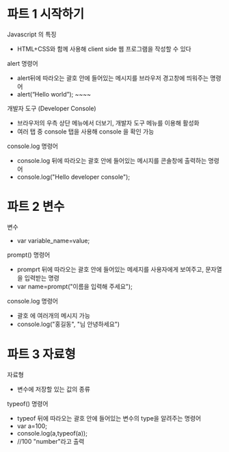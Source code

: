 # 파트 1 시작하기
Javascript 의 특징
-	HTML+CSS와 함께 사용해 client side 웹 프로그램을 작성할 수 있다

alert 명령어
-	alert뒤에 따라오는 괄호 안에 들어있는 메시지를 브라우저 경고창에 띄워주는 명령어
-	alert(“Hello world”); ~~~~<script src=”파일명”></script>

개발자 도구 (Developer Console)
- 브라우저의 우측 상단 메뉴에서 더보기, 개발자 도구 메뉴를 이용해 활성화
- 여러 탭 중 console 탭을 사용해 console 을 확인 가능

console.log 명령어
- console.log 뒤에 따라오는 괄호 안에 들어있는 메시지를 콘솔창에 출력하는 명령어
- console.log("Hello developer console");

# 파트 2 변수
변수
- var variable_name=value;

prompt() 명령어
- promprt 뒤에 따라오는 괄호 안에 들어있는 메세지를 사용자에게 보여주고, 문자열을 입력받는 명령
- var name=prompt("이름을 입력해 주세요");

console.log 명령어
- 괄호 에 여러개의 메시지 가능 
- console.log("홍길동", "님 안녕하세요")

# 파트 3 자료형
자료형 
- 변수에 저장할 있는 값의 종류

typeof() 명령어
- typeof 뒤에 따라오는 괄호 안에 들어있는 변수의 type을 알려주는 명령어
- var a=100;
- console.log(a,typeof(a));
- //100 "number"라고 출력

